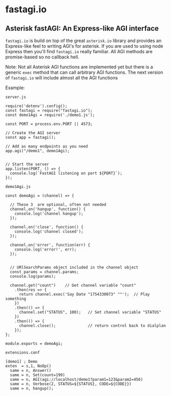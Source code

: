 # fastagi.io

## Asterisk fastAGI: An Express-like AGI interface

`fastagi.io` is build on top of the great `asterisk.io` library and provides an Express-like feel to writing AGI's for asterisk.  If you are used to using node Express then you'll find `fastagi.io` really familiar.  All AGI methods are promise-based so no callback hell.

Note:   Not all Asterisk AGI functions are implemented yet but there is a generic `exec` method that can call arbitrary AGI functions.  The next version of `fastagi.io` will include almost all the AGI functions

Example:

`server.js`
```
require('dotenv').config();
const fastagi = require("fastagi.io");
const demo1Agi = require('./demo1.js');

const PORT = process.env.PORT || 4573;

// Create the AGI server
const app = fastagi();

// Add as many endpoints as you need 
app.agi("/demo1", demo1Agi);


// Start the server
app.listen(PORT, () => {
  console.log(`FastAGI listening on port ${PORT}`);
});
```

`demo1Agi.js`
```
const demoAgi = (channel) => {

  // These 3  are optional, often not needed
  channel.on('hangup', function() {
    console.log('channel hangup');
  });

  channel.on('close', function() {
    console.log('channel closed');
  });

  channel.on('error', function(err) {
    console.log('error!', err);
  });


  // URlSearchParams object included in the channel object 
  const params = channel.params;
  console.log(params);

  channel.get("count")    // Get channel variable "count"
    .then(res => {
      return channel.exec('Say Date "1754330073" ""');  // Play something
    })
    .then(() => {
      channel.set("STATUS", 100);   // Set channel variable "STATUS"
    })
    .then(() => {
      channel.close();              // return control back to dialplan
    });
};

module.exports = demoAgi;
```
`extensions.conf`
```
[demo1] ; Demo
exten  = s,1, NoOp()
  same = n, Answer()
  same = n, Set(count=199)
  same = n, AGI(agi://localhost/demo1?param1=123&param2=456)
  same = n, Verbose(2, STATUS=${STATUS}, CODE=${CODE}})
  same = n, hangup();
```